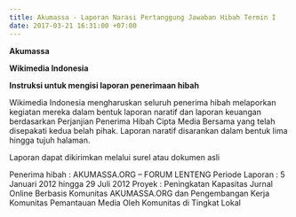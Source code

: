 ```yaml
---
title: Akumassa - Laporan Narasi Pertanggung Jawaban Hibah Termin I
date: 2017-03-21 16:31:00 +07:00
---
```


**Akumassa**

**Wikimedia Indonesia**

**Instruksi untuk mengisi laporan penerimaan hibah**

  Wikimedia Indonesia mengharuskan seluruh penerima hibah melaporkan kegiatan mereka dalam bentuk laporan naratif dan laporan keuangan berdasarkan Perjanjian Penerima Hibah Cipta Media Bersama yang telah disepakati kedua belah pihak. Laporan naratif disarankan dalam bentuk lima hingga tujuh halaman.

  Laporan dapat dikirimkan melalui surel atau dokumen asli

Penerima hibah	:	AKUMASSA.ORG – FORUM LENTENG
Periode Laporan	:	5 Januari 2012 hingga 29 Juli 2012
Proyek	        :	Peningkatan Kapasitas Jurnal Online Berbasis Komunitas AKUMASSA.ORG dan Pengembangan Kerja Komunitas Pemantauan Media Oleh Komunitas di Tingkat Lokal
